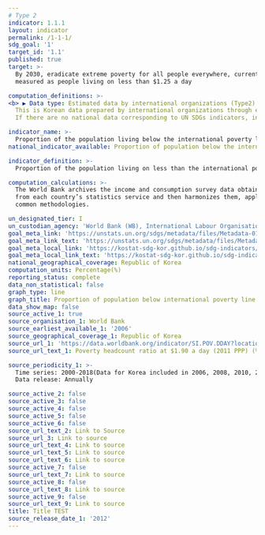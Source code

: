 ```yaml
---
# Type 2 
indicator: 1.1.1
layout: indicator
permalink: /1-1-1/
sdg_goal: '1'
target_id: '1.1'
published: true
target: >-
  By 2030, eradicate extreme poverty for all people everywhere, currently
  measured as people living on less than $1.25 a day

computation_definitions: >-
<b> ▶ Data type: Estimated data by international organizations (Type2) </b>   <br></br>
  This is Korean data prepared by international organizations through estimation and modeling. <br></br>
  If there are no national data corresponding to UN SDGs indicators, international data are available for monitoring.

indicator_name: >-
  Proportion of the population living below the international poverty line by sex, age, employment status and geographical location (urban/rural)
national_indicator_available: Proportion of population below the international poverty line

indicator_definition: >-
  Proportion of the population living on less than the international poverty line of $1.90 a day(at 2011 PPP)

computation_calculations: >-
  The World Bank archives the income and consumption survey data obtained
  from each country’s statistics service and then harmonizes them, applying
  common methodologies.

un_designated_tier: I
un_custodian_agency: 'World Bank (WB), International Labour Organisation (ILO)'
goal_meta_link: 'https://unstats.un.org/sdgs/metadata/files/Metadata-01-01-01a.pdf'
goal_meta_link_text: 'https://unstats.un.org/sdgs/metadata/files/Metadata-01-01-01a.pdf'
goal_meta_local_link: 'https://kostat-sdg-kor.github.io/sdg-indicators/public/data/Metadata-01-01-01_ENG.pdf'
goal_meta_local_link_text: 'https://kostat-sdg-kor.github.io/sdg-indicators/public/data/Metadata-01-01-01_ENG.pdf'
national_geographical_coverage: Republic of Korea
computation_units: Percentage(%)
reporting_status: complete
data_non_statistical: false
graph_type: line
graph_title: Proportion of population below international poverty line
data_show_map: false
source_active_1: true
source_organisation_1: World Bank
source_earliest_available_1: '2006'
source_geographical_coverage_1: Republic of Korea
source_url_1: 'https://data.worldbank.org/indicator/SI.POV.DDAY?locations=KR'
source_url_text_1: Poverty headcount ratio at $1.90 a day (2011 PPP) (% of population)

source_periodicity_1: >-
  Time series: 2000-2018(Data for Korea included in 2006, 2008, 2010, 2012) <br></br>
  Data release: Annually

source_active_2: false
source_active_3: false
source_active_4: false
source_active_5: false
source_active_6: false
source_url_text_2: Link to Source
source_url_3: Link to source
source_url_text_4: Link to source
source_url_text_5: Link to source
source_url_text_6: Link to source
source_active_7: false
source_url_text_7: Link to source
source_active_8: false
source_url_text_8: Link to source
source_active_9: false
source_url_text_9: Link to source
title: Title TEST
source_release_date_1: '2012'
---
```



